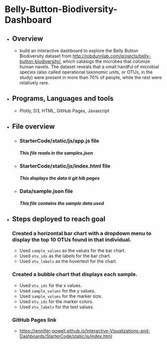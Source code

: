 # Belly-Button-Biodiversity-Dashboard

- ## Overview
  - build an interactive dashboard to explore the Belly Button Biodiversity dataset from http://robdunnlab.com/projects/belly-button-biodiversity/, which catalogs the microbes that colonize human navels.
The dataset reveals that a small handful of microbial species (also called operational taxonomic units, or OTUs, in the study) were present in more than 70% of people, while the rest were relatively rare.


- ## Programs, Languages and tools
  - Plotly,  D3, HTML, GitHub Pages, Javascript

- ## File overview
  - ### StarterCode/static/js/app.js file
    ##### This file reads in the samples.json
  - ### StarterCode/static/js/index.html file
    ##### This displays the data ti git hib pages
  - ### Data/sample.json file
    ##### This file contains the sample data used 
  


- ## Steps deployed to reach goal
   ### Created a horizontal bar chart with a dropdown menu to display the top 10 OTUs found in that individual.
   - Used `sample_values` as the values for the bar chart.
   - Used `otu_ids` as the labels for the bar chart.
   - Used `otu_labels` as the hovertext for the chart.
   ### Created a bubble chart that displays each sample.
   - Used `otu_ids` for the x values.
   - Used `sample_values` for the y values.
   - Used `sample_values` for the marker size.
   - Used `otu_ids` for the marker colors.
   - Used `otu_labels` for the text values.
  ### GitHub Pages link
   - https://jennifer-powell.github.io/Interactive-Visualizations-and-Dashboards/StarterCode/static/js/index.html

